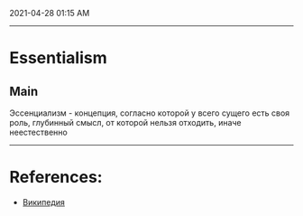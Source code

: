 
2021-04-28 01:15 AM
***

# Essentialism
## Main
Эссенциализм - концепция, согласно которой у всего сущего есть своя роль, глубинный смысл, от которой нельзя отходить, иначе неестественно
***

# References:
- [Википедия](https://www.wikiwand.com/ru/%D0%AD%D1%81%D1%81%D0%B5%D0%BD%D1%86%D0%B8%D0%B0%D0%BB%D0%B8%D0%B7%D0%BC)